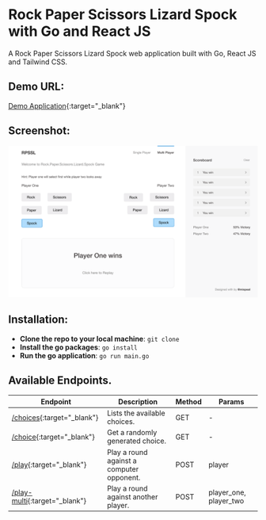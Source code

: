 # Rock Paper Scissors Lizard Spock with Go and React JS

A Rock Paper Scissors Lizard Spock web application built with Go, React JS and Tailwind CSS.

## Demo URL:
[Demo Application](https://rpssl.mixpeal.com){:target="_blank"}

## Screenshot:

<img src="/client/src/assets/img/MultiPlayer.png" alt="ScreenShot">

## Installation:

* **Clone the repo to your local machine**: `git clone`
* **Install the go packages**: `go install` 
* **Run the go application**: `go run main.go` 

## Available Endpoints.

| Endpoint | Description | Method | Params | 
|--------|-------------|-------------|-------------|
| [/choices](https://rpssl.mixpeal.com/choices){:target="_blank"} | Lists the available choices. | GET | - |
| [/choice](https://rpssl.mixpeal.com/choice){:target="_blank"} | Get a randomly generated choice. | GET | - |
| [/play](https://rpssl.mixpeal.com/play){:target="_blank"} | Play a round against a computer opponent. | POST | player |
| [/play-multi](https://rpssl.mixpeal.com/play-multi){:target="_blank"} | Play a round against another player. | POST | player_one, player_two |

